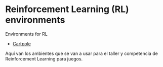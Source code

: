 # Reinforcement Learning (RL) environments

Environments for RL

- [Cartpole](/cartPole/Cartpole.md)

Aquí van los ambientes que se van a usar para el taller y competencia de Reinforcement Learning para juegos.